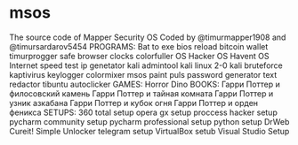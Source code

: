 # msos
The source code of Mapper Security OS
Coded by @timurmapper1908 and @timursardarov5454
PROGRAMS:
Bat to exe
bios reload
bitcoin wallet
timurprogger safe browser
clocks
colorfuller OS
Hacker OS
Havent OS
Internet speed test
ip genetator
kali admintool
kali linux 2-0
kali bruteforce
kaptivirus
keylogger
colormixer
msos paint
puls
password generator
text redactor
tibuntu
autoclicker
GAMES:
Horror Dino
BOOKS:
Гарри Поттер и филосовский камень
Гарри Поттер и тайная комната
Гарри Поттер и узник азкабана
Гарри Поттер и кубок огня
Гарри Поттер и орден феникса
SETUPS:
360 total setup
opera gx setup
proccess hacker setup
pycharm community setup
pycharm professional setup
python setup
DrWeb Cureit!
Simple Unlocker 
telegram setup
VirtualBox setub
Visual Studio Setup

